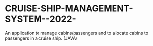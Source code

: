 # CRUISE-SHIP-MANAGEMENT-SYSTEM--2022-
An application to manage cabins/passengers and to  allocate cabins to passengers in a cruise ship. (JAVA)
